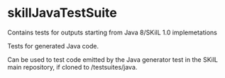 # skillJavaTestSuite
Contains tests for outputs starting from Java 8/SKilL 1.0 implemetations

Tests for generated Java code.

Can be used to test code emitted by the Java generator test in the SKilL main repository, if cloned to /testsuites/java.
